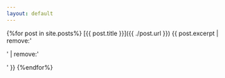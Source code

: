 ```yaml
---
layout: default
---
```


{%for post in site.posts%}
[{{ post.title }}]({{ ./post.url }})
{{ post.excerpt | remove:'<p>' | remove:'</p>' }}
{%endfor%}

